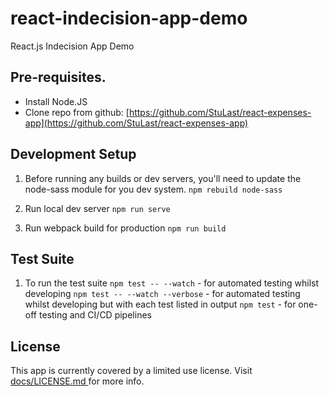 # react-indecision-app-demo
React.js Indecision App Demo

##  Pre-requisites.

 - Install Node.JS
 - Clone repo from github:  [https://github.com/StuLast/react-expenses-app](https://github.com/StuLast/react-expenses-app)

##  Development Setup
1.  Before running any builds or dev servers, you'll need to update the node-sass module for you dev system.
```npm rebuild node-sass```

2. Run local dev server
```npm run serve```

3. Run webpack build for production
```npm run build```

##  Test Suite

1.  To run the test suite
```npm test -- --watch``` - for automated testing whilst developing
```npm test -- --watch --verbose``` - for automated testing whilst developing but with each test listed in output
```npm test``` - for one-off testing and CI/CD pipelines

## License

This app is currently covered by a limited use license.  Visit <a href="/react-expenses-app/LICENSE.md"> docs/LICENSE.md </a> for more info.